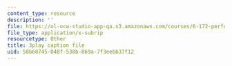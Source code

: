 ```yaml
---
content_type: resource
description: ''
file: https://ol-ocw-studio-app-qa.s3.amazonaws.com/courses/6-172-performance-engineering-of-software-systems-fall-2018/58b60745048f538b869a7f3eebb37f12_o7h_sYMk_oc.vtt
file_type: application/x-subrip
resourcetype: Other
title: 3play caption file
uid: 58b60745-048f-538b-869a-7f3eebb37f12
---
```


